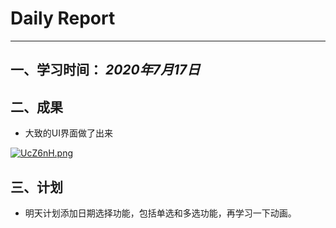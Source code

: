 # Daily Report

--------

## 一、学习时间： *2020年7月17日*

## 二、成果

* 大致的UI界面做了出来

[![UcZ6nH.png](https://s1.ax1x.com/2020/07/18/UcZ6nH.png)](https://imgchr.com/i/UcZ6nH)

## 三、计划

* 明天计划添加日期选择功能，包括单选和多选功能，再学习一下动画。

